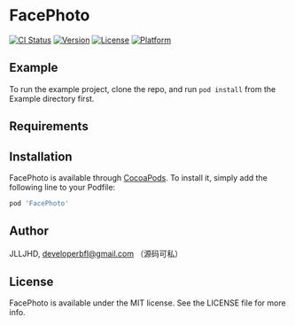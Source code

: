 # FacePhoto

[![CI Status](https://img.shields.io/travis/JLLJHD/FacePhoto.svg?style=flat)](https://travis-ci.org/JLLJHD/FacePhoto)
[![Version](https://img.shields.io/cocoapods/v/FacePhoto.svg?style=flat)](https://cocoapods.org/pods/FacePhoto)
[![License](https://img.shields.io/cocoapods/l/FacePhoto.svg?style=flat)](https://cocoapods.org/pods/FacePhoto)
[![Platform](https://img.shields.io/cocoapods/p/FacePhoto.svg?style=flat)](https://cocoapods.org/pods/FacePhoto)

## Example

To run the example project, clone the repo, and run `pod install` from the Example directory first.

## Requirements

## Installation

FacePhoto is available through [CocoaPods](https://cocoapods.org). To install
it, simply add the following line to your Podfile:

```ruby
pod 'FacePhoto'
```

## Author

JLLJHD, developerbfl@gmail.com （源码可私）

## License

FacePhoto is available under the MIT license. See the LICENSE file for more info.
